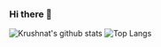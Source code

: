 ### Hi there 👋

<!--
**nikolaosmparoutis/nikolaosmparoutis** is a ✨ _special_ ✨ repository because its `README.md` (this file) appears on your GitHub profile.

Here are some ideas to get you started:

- 🔭 I’m currently working on ...
- 🌱 I’m currently learning ...
- 👯 I’m looking to collaborate on ...
- 🤔 I’m looking for help with ...
- 💬 Ask me about ...
- 📫 How to reach me: ...
- 😄 Pronouns: ...
- ⚡ Fun fact: ...
-->

![Krushnat's github stats](https://github-readme-stats.vercel.app/api?username=baroutisnk@gmail.com&show_icons=true) ![Top Langs](https://github-readme-stats.vercel.app/api/top-langs/?username=baroutisnk@gmail.com&layout=compact)
